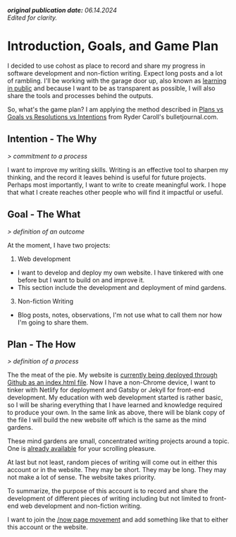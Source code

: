 **_original publication date:_** _06.14.2024_  
_Edited for clarity._

# Introduction, Goals, and Game Plan

I decided to use cohost as place to record and share my progress in software development and non-fiction writing. Expect long posts and a lot of rambling. I'll be working with the garage door up, also known as [learning in public](https://www.swyx.io/learn-in-public) and because I want to be as transparent as possible, I will also share the tools and processes behind the outputs.

So, what's the game plan? I am applying the method described in [Plans vs Goals vs Resolutions vs Intentions](https://bulletjournal.com/blogs/bulletjournalist/resolutions_vs_intentions?_pos=1&_sid=eeadf8848&_ss=r) from Ryder Caroll's bulletjournal.com.

## Intention - The Why

_> commitment to a process_

I want to improve my writing skills. Writing is an effective tool to sharpen my thinking, and the record it leaves behind is useful for future projects. Perhaps most importantly, I want to write to create meaningful work. I hope that what I create reaches other people who will find it impactful or useful.

## Goal - The What

_> definition of an outcome_

At the moment, I have two projects:

1. Web development

- I want to develop and deploy my own website. I have tinkered with one before but I want to build on and improve it.
- This section include the development and deployment of mind gardens.

3. Non-fiction Writing

- Blog posts, notes, observations, I'm not use what to call them nor how I'm going to share them.

## Plan - The How

_> definition of a process_

The the meat of the pie. My website is [currently being deployed through Github as an index.html file](https://github.com/MarySeph/MarySeph.github.io). Now I have a non-Chrome device, I want to tinker with Netlify for deployment and Gatsby or Jekyll for front-end development. My education with web development started is rather basic, so I will be sharing everything that I have learned and knowledge required to produce your own. In the same link as above, there will be blank copy of the file I will build the new website off which is the same as the mind gardens.

These mind gardens are small, concentrated writing projects around a topic. One is [already available](https://maryseph.github.io/Happiness-The-Meaning-of-Life-A-Philosophy-Mind-Garden/) for your scrolling pleasure.

At last but not least, random pieces of writing will come out in either this account or in the website. They may be short. They may be long. They may not make a lot of sense. The website takes priority.

To summarize, the purpose of this account is to record and share the development of different pieces of writing including but not limited to front-end web development and non-fiction writing.

I want to join the [/now page movement](https://sive.rs/nowff) and add something like that to either this account or the website.